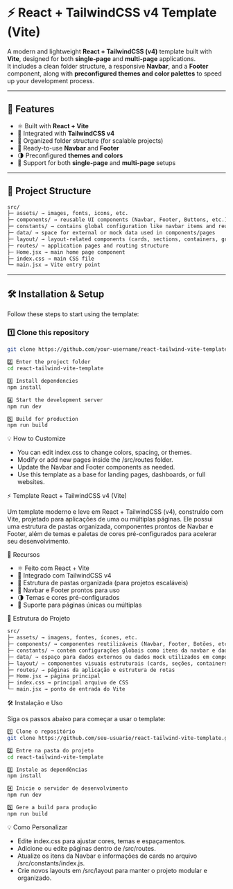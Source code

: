 # ⚡ React + TailwindCSS v4 Template (Vite)

A modern and lightweight **React + TailwindCSS (v4)** template built with **Vite**, designed for both **single-page** and **multi-page** applications.  
It includes a clean folder structure, a responsive **Navbar**, and a **Footer** component, along with **preconfigured themes and color palettes** to speed up your development process.

---

## 🚀 Features

- ⚛️ Built with **React + Vite**
- 🎨 Integrated with **TailwindCSS v4**
- 📁 Organized folder structure (for scalable projects)
- 🧭 Ready-to-use **Navbar** and **Footer**
- 🌗 Preconfigured **themes and colors**
- 🧱 Support for both **single-page** and **multi-page** setups

---

## 🧩 Project Structure

```markdown
src/
├─ assets/ → images, fonts, icons, etc.
├─ components/ → reusable UI components (Navbar, Footer, Buttons, etc.)
├─ constants/ → contains global configuration like navbar items and reusable app data
├─ data/ → space for external or mock data used in components/pages
├─ layout/ → layout-related components (cards, sections, containers, grids)
├─ routes/ → application pages and routing structure
├─ Home.jsx → main home page component
├─ index.css → main CSS file
└─ main.jsx → Vite entry point
```
---

## 🛠️ Installation & Setup

Follow these steps to start using the template:

### 1️⃣ Clone this repository
```bash
git clone https://github.com/your-username/react-tailwind-vite-template.git

2️⃣ Enter the project folder
cd react-tailwind-vite-template

3️⃣ Install dependencies
npm install

4️⃣ Start the development server
npm run dev

5️⃣ Build for production
npm run build

```

💡 How to Customize

- You can edit index.css to change colors, spacing, or themes.
- Modify or add new pages inside the /src/routes folder.
- Update the Navbar and Footer components as needed.
- Use this template as a base for landing pages, dashboards, or full websites.


⚡ Template React + TailwindCSS v4 (Vite)

Um template moderno e leve em React + TailwindCSS (v4), construído com Vite, projetado para aplicações de uma ou múltiplas páginas.
Ele possui uma estrutura de pastas organizada, componentes prontos de Navbar e Footer, além de temas e paletas de cores pré-configurados para acelerar seu desenvolvimento.

🚀 Recursos

- ⚛️ Feito com React + Vite
- 🎨 Integrado com TailwindCSS v4
- 📁 Estrutura de pastas organizada (para projetos escaláveis)
- 🧭 Navbar e Footer prontos para uso
- 🌗 Temas e cores pré-configurados
- 🧱 Suporte para páginas únicas ou múltiplas

🧩 Estrutura do Projeto

```markdown
src/
├─ assets/ → imagens, fontes, ícones, etc.
├─ components/ → componentes reutilizáveis (Navbar, Footer, Botões, etc.)
├─ constants/ → contém configurações globais como itens da navbar e dados reutilizáveis
├─ data/ → espaço para dados externos ou dados mock utilizados em componentes/páginas
├─ layout/ → componentes visuais estruturais (cards, seções, containers, grids)
├─ routes/ → páginas da aplicação e estrutura de rotas
├─ Home.jsx → página principal
├─ index.css → principal arquivo de CSS
└─ main.jsx → ponto de entrada do Vite
```


🛠️ Instalação e Uso

Siga os passos abaixo para começar a usar o template:

```bash
1️⃣ Clone o repositório
git clone https://github.com/seu-usuario/react-tailwind-vite-template.git

2️⃣ Entre na pasta do projeto
cd react-tailwind-vite-template

3️⃣ Instale as dependências
npm install

4️⃣ Inicie o servidor de desenvolvimento
npm run dev

5️⃣ Gere a build para produção
npm run build
```

💡 Como Personalizar

- Edite index.css para ajustar cores, temas e espaçamentos.
- Adicione ou edite páginas dentro de /src/routes.
- Atualize os itens da Navbar e informações de cards no arquivo /src/constants/index.js.
- Crie novos layouts em /src/layout para manter o projeto modular e organizado.